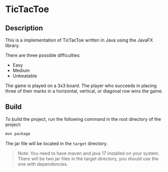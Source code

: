 # TicTacToe

## Description

This is a implementation of TicTacToe written in Java using the JavaFX library.

There are three possible difficulties:

- Easy
- Medium
- Unbeatable

The game is played on a 3x3 board. The player who succeeds in placing three of their marks in a horizontal, vertical, or
diagonal row wins the game.

## Build

To build the project, run the following command in the root directory of the project:

```bash
mvn package
```

The jar file will be located in the `target` directory.
> Note: You need to have maven and java 17 installed on your system.
> There will be two jar files in the target directory, you should use the one with dependencies.